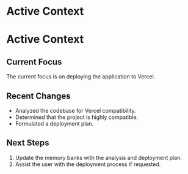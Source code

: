 # Active Context

# Active Context

## Current Focus

The current focus is on deploying the application to Vercel.

## Recent Changes

*   Analyzed the codebase for Vercel compatibility.
*   Determined that the project is highly compatible.
*   Formulated a deployment plan.

## Next Steps

1.  Update the memory banks with the analysis and deployment plan.
2.  Assist the user with the deployment process if requested.

